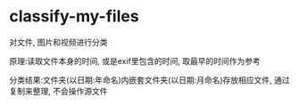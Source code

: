# classify-my-files

对文件, 图片和视频进行分类

原理:读取文件本身的时间, 或是exif里包含的时间, 取最早的时间作为参考

分类结果:文件夹(以日期:年命名)内嵌套文件夹(以日期:月命名)存放相应文件, 通过复制来整理, 不会操作源文件
